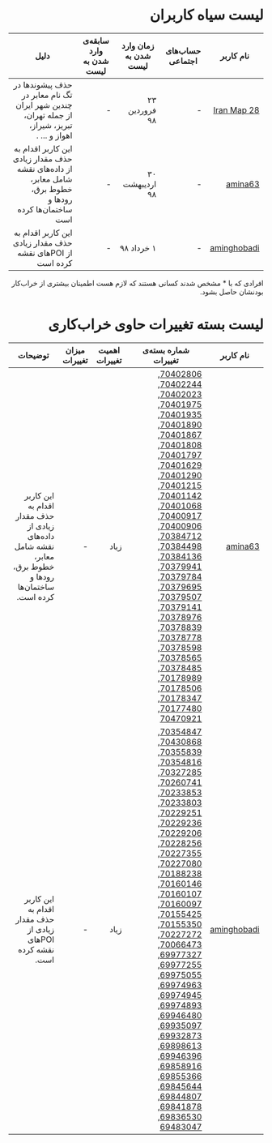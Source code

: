 <div dir=rtl>

# لیست سیاه کاربران

| نام کاربر | حساب‌های اجتماعی | زمان وارد شدن به لیست | سابقه‌ی وارد شدن به لیست | دلیل |
| ----- | ----- | ----- | ----- | ----- |
| [Iran Map 28](https://www.openstreetmap.org/user/Iran%20Map%20%2028) | - | ۲۳ فروردین ۹۸ | - | حذف پیشوند‌ها در تگ نام معابر در چندین شهر ایران از جمله تهران، تبریز، شیراز، اهواز و ... . |
| [amina63](https://www.openstreetmap.org/user/amina63) | - | ۳۰ اردیبهشت ۹۸ | - | این کاربر اقدام به حذف مقدار زیادی از داده‌های نقشه شامل معابر، خطوط برق، رود‌ها و ساختمان‌ها کرده است |
| [aminghobadi](https://www.openstreetmap.org/user/aminghobadi) | - | ۱ خرداد ۹۸ | - | این کاربر اقدام به حذف مقدار زیادی از POIهای نقشه کرده است |

افرادی که با * مشخص شدند کسانی هستند که لازم هست اطمینان بیشتری از خراب‌کار بودنشان حاصل بشود.

# لیست بسته‌ تغییرات حاوی خراب‌کاری

| نام کاربر | شماره بسته‌ی تغییرات | اهمیت تغییرات | میزان تغییرات |  توضیحات |
| ----- | ----- | ----- | ----- | ----- |
| [amina63](https://www.openstreetmap.org/user/amina63) | [70402806](https://www.openstreetmap.org/changeset/70402806), [70402244](https://www.openstreetmap.org/changeset/70402244), [70402023](https://www.openstreetmap.org/changeset/70402023), [70401975](https://www.openstreetmap.org/changeset/70401975), [70401935](https://www.openstreetmap.org/changeset/70401935), [70401890](https://www.openstreetmap.org/changeset/70401890), [70401867](https://www.openstreetmap.org/changeset/70401867), [70401808](https://www.openstreetmap.org/changeset/70401808), [70401797](https://www.openstreetmap.org/changeset/70401797), [70401629](https://www.openstreetmap.org/changeset/70401629), [70401290](https://www.openstreetmap.org/changeset/70401290), [70401215](https://www.openstreetmap.org/changeset/70401215), [70401142](https://www.openstreetmap.org/changeset/70401142), [70401068](https://www.openstreetmap.org/changeset/70401068), [70400917](https://www.openstreetmap.org/changeset/70400917), [70400906](https://www.openstreetmap.org/changeset/70400906), [70384712](https://www.openstreetmap.org/changeset/70384712), [70384498](https://www.openstreetmap.org/changeset/70384498), [70384136](https://www.openstreetmap.org/changeset/70384136), [70379941](https://www.openstreetmap.org/changeset/70379941), [70379784](https://www.openstreetmap.org/changeset/70379784), [70379695](https://www.openstreetmap.org/changeset/70379695), [70379507](https://www.openstreetmap.org/changeset/70379507), [70379141](https://www.openstreetmap.org/changeset/70379141), [70378976](https://www.openstreetmap.org/changeset/70378976), [70378839](https://www.openstreetmap.org/changeset/70378839), [70378778](https://www.openstreetmap.org/changeset/70378778), [70378598](https://www.openstreetmap.org/changeset/70378598), [70378565](https://www.openstreetmap.org/changeset/70378565), [70378485](https://www.openstreetmap.org/changeset/70378485), [70178989](https://www.openstreetmap.org/changeset/70178989), [70178506](https://www.openstreetmap.org/changeset/70178506), [70178347](https://www.openstreetmap.org/changeset/70178347), [70177480](https://www.openstreetmap.org/changeset/70177480), [70470921](https://www.openstreetmap.org/changeset/70470921) | زیاد | - | این کاربر اقدام به حذف مقدار زیادی از داده‌های نقشه شامل معابر، خطوط برق، رود‌ها و ساختمان‌ها کرده است. |
| [aminghobadi](https://www.openstreetmap.org/user/aminghobadi) | [70354847](https://www.openstreetmap.org/changeset/70354847), [70430868](https://www.openstreetmap.org/changeset/70430868), [70355839](https://www.openstreetmap.org/changeset/70355839), [70354816](https://www.openstreetmap.org/changeset/70354816), [70327285](https://www.openstreetmap.org/changeset/70327285), [70260741](https://www.openstreetmap.org/changeset/70260741), [70233853](https://www.openstreetmap.org/changeset/70233853), [70233803](https://www.openstreetmap.org/changeset/70233803), [70229251](https://www.openstreetmap.org/changeset/70229251), [70229236](https://www.openstreetmap.org/changeset/70229236), [70229206](https://www.openstreetmap.org/changeset/70229206), [70228256](https://www.openstreetmap.org/changeset/70228256), [70227355](https://www.openstreetmap.org/changeset/70227355), [70227080](https://www.openstreetmap.org/changeset/70227080), [70188238](https://www.openstreetmap.org/changeset/70188238), [70160146](https://www.openstreetmap.org/changeset/70160146), [70160107](https://www.openstreetmap.org/changeset/70160107), [70160097](https://www.openstreetmap.org/changeset/70160097), [70155425](https://www.openstreetmap.org/changeset/70155425), [70155350](https://www.openstreetmap.org/changeset/70155350), [70227272](https://www.openstreetmap.org/changeset/70227272), [70066473](https://www.openstreetmap.org/changeset/70066473), [69977327](https://www.openstreetmap.org/changeset/69977327), [69977255](https://www.openstreetmap.org/changeset/69977255), [69975055](https://www.openstreetmap.org/changeset/69975055), [69974963](https://www.openstreetmap.org/changeset/69974963), [69974945](https://www.openstreetmap.org/changeset/69974945), [69974893](https://www.openstreetmap.org/changeset/69974893), [69946480](https://www.openstreetmap.org/changeset/69935097), [69935097](https://www.openstreetmap.org/changeset/69935097), [69932873](https://www.openstreetmap.org/changeset/69932873), [69898613](https://www.openstreetmap.org/changeset/69898613), [69946396](https://www.openstreetmap.org/changeset/69946396), [69858916](https://www.openstreetmap.org/changeset/69858916), [69855366](https://www.openstreetmap.org/changeset/69855366), [69845644](https://www.openstreetmap.org/changeset/69845644), [69844807](https://www.openstreetmap.org/changeset/69844807), [69841878](https://www.openstreetmap.org/changeset/69841878), [69836530](https://www.openstreetmap.org/changeset/69836530), [69483047](https://www.openstreetmap.org/changeset/69483047) | زیاد | - | این کاربر اقدام به حذف مقدار زیادی از POIهای نقشه کرده است. |
